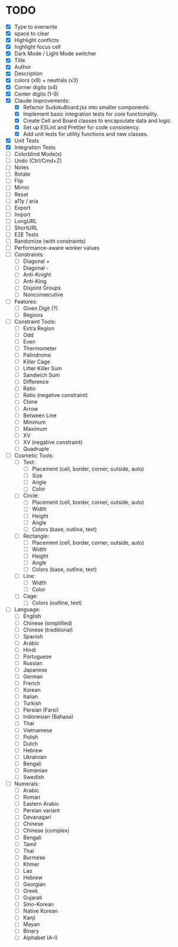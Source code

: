# TODO

- [x] Type to overwrite
- [x] space to clear
- [x] Highlight conflicts
- [x] highlight focus cell
- [x] Dark Mode / Light Mode switcher
- [x] Title
- [x] Author
- [x] Description
- [x] colors (x9) + neutrals (x3)
- [x] Corner digits (x4)
- [x] Center digits (1-9)
- [x] Claude Improvements:
  - [x] Refactor SudokuBoard.jsx into smaller components.
  - [x] Implement basic integration tests for core functionality.
  - [x] Create Cell and Board classes to encapsulate data and logic.
  - [x] Set up ESLint and Prettier for code consistency.
  - [x] Add unit tests for utility functions and new classes.
- [x] Unit Tests
- [x] Integration Tests
- [ ] Colorblind Mode(s)
- [ ] Undo (Ctrl/Cmd+Z)
- [ ] Notes
- [ ] Rotate
- [ ] Flip
- [ ] Mirror
- [ ] Reset
- [ ] a11y / aria
- [ ] Export
- [ ] Import
- [ ] LongURL
- [ ] ShortURL
- [ ] E2E Tests
- [ ] Randomize (with constraints)
- [ ] Performance-aware worker values
- [ ] Constraints:
  - [ ] Diagonal +
  - [ ] Diagonal -
  - [ ] Anti-Knight
  - [ ] Anti-King
  - [ ] Disjoint Groups
  - [ ] Nonconsecutive
- [ ] Features:
  - [ ] Given Digit (?)
  - [ ] Regions
- [ ] Constraint Tools:
  - [ ] Extra Region
  - [ ] Odd
  - [ ] Even
  - [ ] Thermometer
  - [ ] Palindrome
  - [ ] Killer Cage
  - [ ] Litter Killer Sum
  - [ ] Sandwich Sum
  - [ ] Difference
  - [ ] Ratio
  - [ ] Ratio (negative constraint)
  - [ ] Clone
  - [ ] Arrow
  - [ ] Between Line
  - [ ] Minimum
  - [ ] Maximum
  - [ ] XV
  - [ ] XV (negative constraint)
  - [ ] Quadruple
- [ ] Cosmetic Tools:
  - [ ] Text:
    - [ ] Placement (cell, border, corner, outside, auto)
    - [ ] Size
    - [ ] Angle
    - [ ] Color
  - [ ] Circle:
    - [ ] Placement (cell, border, corner, outside, auto)
    - [ ] Width
    - [ ] Height
    - [ ] Angle
    - [ ] Colors (base, outline, text)
  - [ ] Rectangle:
    - [ ] Placement (cell, border, corner, outside, auto)
    - [ ] Width
    - [ ] Height
    - [ ] Angle
    - [ ] Colors (base, outline, text)
  - [ ] Line:
    - [ ] Width
    - [ ] Color
  - [ ] Cage:
    - [ ] Colors (outline, text)
- [ ] Language:
  - [ ] English
  - [ ] Chinese (simplified)
  - [ ] Chinese (traditional)
  - [ ] Spanish
  - [ ] Arabic
  - [ ] Hindi
  - [ ] Portuguese
  - [ ] Russian
  - [ ] Japanese
  - [ ] German
  - [ ] French
  - [ ] Korean
  - [ ] Italian
  - [ ] Turkish
  - [ ] Persian (Farsi)
  - [ ] Indonesian (Bahasa)
  - [ ] Thai
  - [ ] Vietnamese
  - [ ] Polish
  - [ ] Dutch
  - [ ] Hebrew
  - [ ] Ukrainian
  - [ ] Bengali
  - [ ] Romanian
  - [ ] Swedish
- [ ] Numerals:
  - [ ] Arabic
  - [ ] Roman
  - [ ] Eastern Arabic
  - [ ] Persian variant
  - [ ] Devanagari
  - [ ] Chinese
  - [ ] Chinese (complex)
  - [ ] Bengali
  - [ ] Tamil
  - [ ] Thai
  - [ ] Burmese
  - [ ] Khmer
  - [ ] Lao
  - [ ] Hebrew
  - [ ] Georgian
  - [ ] Greek
  - [ ] Gujarati
  - [ ] Sino-Korean
  - [ ] Native Korean
  - [ ] Kanji
  - [ ] Mayan
  - [ ] Binary
  - [ ] Alphabet (A-I)
